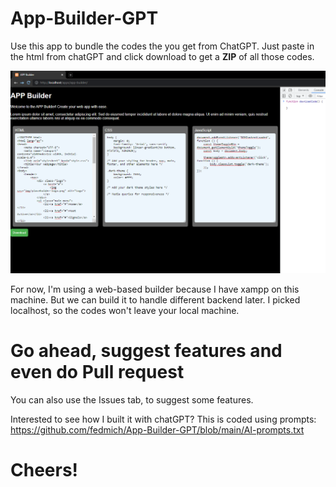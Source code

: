 # App-Builder-GPT

Use this app to bundle the codes the you get from ChatGPT.
Just paste in the html from chatGPT and click download to get a **ZIP** of all those codes.

![App Preview](preview.png)

For now, I'm using a web-based builder because I have xampp on this machine.
But we can build it to handle different backend later.
I picked localhost, so the codes won't leave your local machine.

# Go ahead, suggest features and even do Pull request

You can also use the Issues tab, to suggest some features.

Interested to see how I built it with chatGPT?
This is coded using prompts:
https://github.com/fedmich/App-Builder-GPT/blob/main/AI-prompts.txt

# Cheers!
